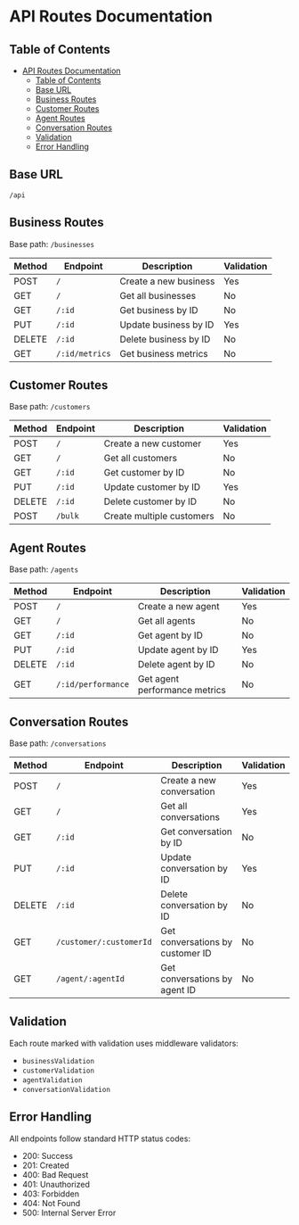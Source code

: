 # API Routes Documentation

## Table of Contents
- [API Routes Documentation](#api-routes-documentation)
  - [Table of Contents](#table-of-contents)
  - [Base URL](#base-url)
  - [Business Routes](#business-routes)
  - [Customer Routes](#customer-routes)
  - [Agent Routes](#agent-routes)
  - [Conversation Routes](#conversation-routes)
  - [Validation](#validation)
  - [Error Handling](#error-handling)

## Base URL
```
/api
```

## Business Routes
Base path: `/businesses`

| Method | Endpoint | Description | Validation |
|--------|----------|-------------|------------|
| POST | `/` | Create a new business | Yes |
| GET | `/` | Get all businesses | No |
| GET | `/:id` | Get business by ID | No |
| PUT | `/:id` | Update business by ID | Yes |
| DELETE | `/:id` | Delete business by ID | No |
| GET | `/:id/metrics` | Get business metrics | No |

## Customer Routes
Base path: `/customers`

| Method | Endpoint | Description | Validation |
|--------|----------|-------------|------------|
| POST | `/` | Create a new customer | Yes |
| GET | `/` | Get all customers | No |
| GET | `/:id` | Get customer by ID | No |
| PUT | `/:id` | Update customer by ID | Yes |
| DELETE | `/:id` | Delete customer by ID | No |
| POST | `/bulk` | Create multiple customers | No |

## Agent Routes
Base path: `/agents`

| Method | Endpoint | Description | Validation |
|--------|----------|-------------|------------|
| POST | `/` | Create a new agent | Yes |
| GET | `/` | Get all agents | No |
| GET | `/:id` | Get agent by ID | No |
| PUT | `/:id` | Update agent by ID | Yes |
| DELETE | `/:id` | Delete agent by ID | No |
| GET | `/:id/performance` | Get agent performance metrics | No |

## Conversation Routes
Base path: `/conversations`

| Method | Endpoint | Description | Validation |
|--------|----------|-------------|------------|
| POST | `/` | Create a new conversation | Yes |
| GET | `/` | Get all conversations | Yes |
| GET | `/:id` | Get conversation by ID | No |
| PUT | `/:id` | Update conversation by ID | Yes |
| DELETE | `/:id` | Delete conversation by ID | No |
| GET | `/customer/:customerId` | Get conversations by customer ID | No |
| GET | `/agent/:agentId` | Get conversations by agent ID | No |

## Validation
Each route marked with validation uses middleware validators:
- `businessValidation`
- `customerValidation`
- `agentValidation`
- `conversationValidation`

## Error Handling
All endpoints follow standard HTTP status codes:
- 200: Success
- 201: Created
- 400: Bad Request
- 401: Unauthorized
- 403: Forbidden
- 404: Not Found
- 500: Internal Server Error
